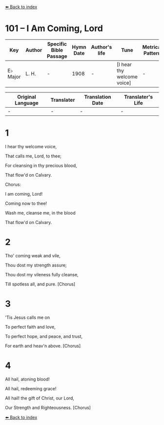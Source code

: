 [⬅️ Back to index](../README.md)

# 101 – I Am Coming, Lord

Key | Author   | Specific Bible Passage     |Hymn Date |Author's life |Tune |Metrical Pattern   |Composer/Source
-- | --------- | ---------------------------|----------|--------------|-----|-------------------|-------------  
E♭ Major |L. H. |- |1908 |- |[I hear thy welcome voice] |- |Rev. L. Hartsough

Original Language | Translater | Translation Date   | Translater's Life  
----------------- | --------- | --------------------|-------------     
\- |- |- |-




# 1

I hear thy welcome voice,

That calls me, Lord, to thee;

For cleansing in thy precious blood,

That flow'd on Calvary.



Chorus:

I am coming, Lord!

Coming now to thee!

Wash me, cleanse me, in the blood

That flow'd on Calvary.



# 2

Tho' coming weak and vile,

Thou dost my strength assure;

Thou dost my vileness fully cleanse,

Till spotless all, and pure.  [Chorus]



# 3

'Tis Jesus calls me on

To perfect faith and love,

To perfect hope, and peace, and trust,

For earth and heav'n above.  [Chorus]



# 4

All hail, atoning blood!

All hail, redeeming grace!

All hail!  the gift of Christ, our Lord,

Our Strength and Righteousness.  [Chorus]





[⬅️ Back to index](../README.md)

